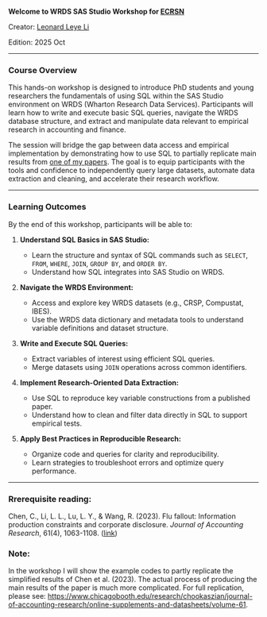 **Welcome to WRDS SAS Studio Workshop for [ECRSN](https://www.ecrsn.com/)**

Creator: [Leonard Leye Li](https://www.unsw.edu.au/staff/leonard-leye-li)

Edition: 2025 Oct

---

### **Course Overview**

This hands-on workshop is designed to introduce PhD students and young researchers the fundamentals of using SQL within the SAS Studio environment on WRDS (Wharton Research Data Services). Participants will learn how to write and execute basic SQL queries, navigate the WRDS database structure, and extract and manipulate data relevant to empirical research in accounting and finance.

The session will bridge the gap between data access and empirical implementation by demonstrating how to use SQL to partially replicate main results from [one of my papers](https://doi.org/10.1111/1475-679X.12486). The goal is to equip participants with the tools and confidence to independently query large datasets, automate data extraction and cleaning, and accelerate their research workflow.

---

### **Learning Outcomes**

By the end of this workshop, participants will be able to:

1. **Understand SQL Basics in SAS Studio:**

   * Learn the structure and syntax of SQL commands such as `SELECT`, `FROM`, `WHERE`, `JOIN`, `GROUP BY`, and `ORDER BY`.
   * Understand how SQL integrates into SAS Studio on WRDS.

2. **Navigate the WRDS Environment:**

   * Access and explore key WRDS datasets (e.g., CRSP, Compustat, IBES).
   * Use the WRDS data dictionary and metadata tools to understand variable definitions and dataset structure.

3. **Write and Execute SQL Queries:**

   * Extract variables of interest using efficient SQL queries.
   * Merge datasets using `JOIN` operations across common identifiers.

4. **Implement Research-Oriented Data Extraction:**

   * Use SQL to reproduce key variable constructions from a published paper.
   * Understand how to clean and filter data directly in SQL to support empirical tests.

5. **Apply Best Practices in Reproducible Research:**

   * Organize code and queries for clarity and reproducibility.
   * Learn strategies to troubleshoot errors and optimize query performance.

---

### Rrerequisite reading:

Chen, C., Li, L. L., Lu, L. Y., & Wang, R. (2023). Flu fallout: Information production constraints and corporate disclosure. *Journal of Accounting Research*, 61(4), 1063-1108. ([link](https://doi.org/10.1111/1475-679X.12486))

### Note:

In the workshop I will show the example codes to partly replicate the simplified results of Chen et al. (2023). The actual process of producing the main results of the paper is much more complicated. For full replication, please see: https://www.chicagobooth.edu/research/chookaszian/journal-of-accounting-research/online-supplements-and-datasheets/volume-61.